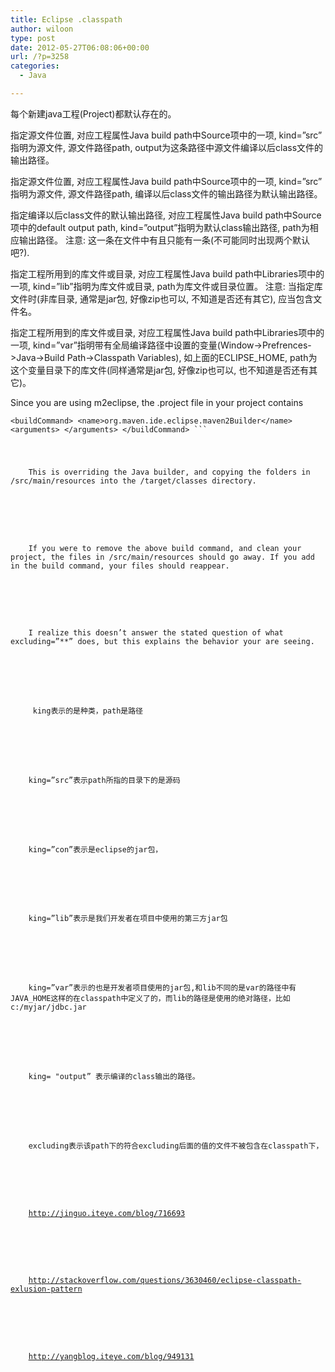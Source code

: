```yaml
---
title: Eclipse .classpath
author: wiloon
type: post
date: 2012-05-27T06:08:06+00:00
url: /?p=3258
categories:
  - Java

---
```

<div>
  <classpathentry exported=&#8221;true&#8221; kind=&#8221;con&#8221; path=&#8221;org.eclipse.jdt.launching.JRE_CONTAINER&#8221;/>
</div>

<div id="blog_content">
  <p>
    每个新建java工程(Project)都默认存在的。
  </p>
  
  <p>
    <classpathentry kind=&#8221;src&#8221; ōutput=&#8221;km230/apitest/classes&#8221; path=&#8221;km230/apitest/src&#8221;/>
 指定源文件位置, 对应工程属性Java build path中Source项中的一项, kind=&#8221;src&#8221; 指明为源文件,
 源文件路径path, output为这条路径中源文件编译以后class文件的输出路径。
  </p>
  
  <p>
    <classpathentry kind=&#8221;src&#8221; path=&#8221;km230batch/src&#8221;/>
 指定源文件位置, 对应工程属性Java build path中Source项中的一项, kind=&#8221;src&#8221; 指明为源文件,
 源文件路径path, 编译以后class文件的输出路径为默认输出路径。
  </p>
  
  <p>
    <classpathentry kind=&#8221;output&#8221; path=&#8221;km230server/approot/WEB-INF/classes&#8221;/>
 指定编译以后class文件的默认输出路径, 对应工程属性Java build path中Source项中的default output path,
 kind=&#8221;output&#8221;指明为默认class输出路径, path为相应输出路径。
 注意: 这一条在文件中有且只能有一条(不可能同时出现两个默认吧?).
  </p>
  
  <p>
    <classpathentry kind=&#8221;lib&#8221; path=&#8221;km230/lib/Notes.jar&#8221;/>
 指定工程所用到的库文件或目录, 对应工程属性Java build path中Libraries项中的一项,
 kind=&#8221;lib&#8221;指明为库文件或目录, path为库文件或目录位置。
 注意: 当指定库文件时(非库目录, 通常是jar包, 好像zip也可以, 不知道是否还有其它), 应当包含文件名。
  </p>
  
  <p>
    <classpathentry kind=&#8221;var&#8221; path=&#8221;JUNIT_HOME/junit.jar&#8221; sourcepath=&#8221;ECLIPSE_HOME/plugins/org.eclipse.jdt.source_3.0.0/src/org.junit_3.8.1/junitsrc.zip&#8221;/>
 指定工程所用到的库文件或目录, 对应工程属性Java build path中Libraries项中的一项,
 kind=&#8221;var&#8221;指明带有全局编译路径中设置的变量(Window->Prefrences->Java->Build Path->Classpath Variables),
 如上面的ECLIPSE_HOME, path为这个变量目录下的库文件(同样通常是jar包, 好像zip也可以, 也不知道是否还有其它)。
  </p>
  
  <p>
    <classpathentry excluding=&#8221;**&#8221; kind=&#8221;src&#8221; output=&#8221;target/classes&#8221; path=&#8221;src/main/resources&#8221;/>
  </p>
  
  <p>
    Since you are using m2eclipse, the .project file in your project contains
  </p>
  
  <pre><code>&lt;buildCommand&gt; &lt;name&gt;org.maven.ide.eclipse.maven2Builder&lt;/name&gt; &lt;arguments&gt; &lt;/arguments&gt; &lt;/buildCommand&gt; ```
  
  <p>
    This is overriding the Java builder, and copying the folders in /src/main/resources into the /target/classes directory.
  </p>
  
  <p>
    If you were to remove the above build command, and clean your project, the files in /src/main/resources should go away. If you add in the build command, your files should reappear.
  </p>
  
  <p>
    I realize this doesn&#8217;t answer the stated question of what excluding=&#8221;**&#8221; does, but this explains the behavior your are seeing.
  </p>
  
  <p>
    <classpathentry excluding=&#8221;*.txt&#8221; kind=&#8221;src&#8221; path=&#8221;src&#8221;/> king表示的是种类，path是路径
  </p>
  
  <p>
    king=&#8221;src&#8221;表示path所指的目录下的是源码
  </p>
  
  <p>
    king=&#8221;con&#8221;表示是eclipse的jar包，
  </p>
  
  <p>
    king=&#8221;lib&#8221;表示是我们开发者在项目中使用的第三方jar包
  </p>
  
  <p>
    king=&#8221;var&#8221;表示的也是开发者项目使用的jar包,和lib不同的是var的路径中有JAVA_HOME这样的在classpath中定义了的，而lib的路径是使用的绝对路径，比如c:/myjar/jdbc.jar
  </p>
  
  <p>
    king= "output&#8221; 表示编译的class输出的路径。
  </p>
  
  <p>
    excluding表示该path下的符合excluding后面的值的文件不被包含在classpath下，
  </p>
  
  <p>
    <a href="http://jinguo.iteye.com/blog/716693">http://jinguo.iteye.com/blog/716693</a>
  </p>
  
  <p>
    <a href="http://stackoverflow.com/questions/3630460/eclipse-classpath-exlusion-pattern">http://stackoverflow.com/questions/3630460/eclipse-classpath-exlusion-pattern</a>
  </p>
  
  <p>
    <a href="http://yangblog.iteye.com/blog/949131">http://yangblog.iteye.com/blog/949131</a>
  </p>
</div>
